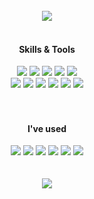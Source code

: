 <div align= "center">

<!--
<img src="https://capsule-render.vercel.app/api?type=waving&color=0:ffffff,100:add1e1&height=180&text=&animation=&fontColor=000000&fontSize=70" />
##### Backend Developer 
-->
</br>

<a href="https://muerha.tistory.com">
  <img src="https://img.shields.io/badge/Tistory-000000?style=for-the-badge&logo=Tistory&logoColor=white&link=">
</a>
<!--
<a href=mailto:ahreum1122@gmail.com> 
  <img src="https://img.shields.io/badge/Gmail-EA4335?style=for-the-badge&logo=Gmail&logoColor=white&link=mailto:"> 
</a>
-->

</br>
</br>

#### Skills & Tools
<span>
<img src="https://img.shields.io/badge/java-%23007396.svg?&style=for-the-badge&logo=java&logoColor=white">
<img src="https://img.shields.io/badge/spring-%236DB33F.svg?&style=for-the-badge&logo=spring&logoColor=white">
<img src="https://img.shields.io/badge/springboot-%236DB33F.svg?&style=for-the-badge&logo=springboot&logoColor=white" />
<img src="https://img.shields.io/badge/mysql-%234479A1.svg?&style=for-the-badge&logo=mysql&logoColor=white" />
<img src="https://img.shields.io/badge/redis-%23DC382D.svg?&style=for-the-badge&logo=redis&logoColor=white" />
</br>
<img src="https://img.shields.io/badge/intellij%20idea-%23000000.svg?&style=for-the-badge&logo=intellij%20idea&logoColor=white" />
<img src="https://img.shields.io/badge/git-%23F05032.svg?&style=for-the-badge&logo=git&logoColor=white" />
<img src="https://img.shields.io/badge/github-%23181717.svg?&style=for-the-badge&logo=github&logoColor=white" />
<img src="https://img.shields.io/badge/postman-%23FF6C37.svg?&style=for-the-badge&logo=postman&logoColor=white" />
<img src="https://img.shields.io/badge/figma-%23F24E1E.svg?&style=for-the-badge&logo=figma&logoColor=white" />
<img src="https://img.shields.io/badge/erdcloud-%23BE95FF.svg?&style=for-the-badge&logo=erdcloud&logoColor=white" />
</span>
</br>
</br>
</br>

#### I've used
<span>
<img src="https://img.shields.io/badge/html5-%23E34F26.svg?&style=for-the-badge&logo=html5&logoColor=white" />
<img src="https://img.shields.io/badge/css3-%231572B6.svg?&style=for-the-badge&logo=css3&logoColor=white" />
<img src="https://img.shields.io/badge/javascript-%23F7DF1E.svg?&style=for-the-badge&logo=javascript&logoColor=black" />
<img src="https://img.shields.io/badge/jquery-%230769AD.svg?&style=for-the-badge&logo=jquery&logoColor=white" />
<img src="https://img.shields.io/badge/oracle-%23F80000.svg?&style=for-the-badge&logo=oracle&logoColor=white" />
<img src="https://img.shields.io/badge/eclipse%20ide-%232C2255.svg?&style=for-the-badge&logo=eclipse%20ide&logoColor=white" />
</span>
</br>
</br>
</br>
<a href="https://hits.seeyoufarm.com"> <img src="https://hits.seeyoufarm.com/api/count/incr/badge.svg?url=https%3A%2F%2Fgithub.com%2Faaahreum%2F&count_bg=%23000000&title_bg=%23000000&icon=github.svg&icon_color=%23FFFFFF&title=GitHub&edge_flat=false"/></a>

<!--
![Top Langs](https://github-readme-stats.vercel.app/api/top-langs/?username=aaahreum&layout=compact)
-->

<!--
![Footer](https://capsule-render.vercel.app/api?type=waving&color=0:ffffff,100:add1e1&height=180&section=footer)
-->

</br>
</br>
</div>

